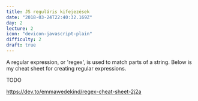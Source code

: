 ```yaml
---
title: JS reguláris kifejezések
date: "2018-03-24T22:40:32.169Z"
day: 2
lecture: 2
icon: "devicon-javascript-plain"
difficulty: 2
draft: true
---
```



A regular expression, or 'regex', is used to match parts of a string. Below is my cheat sheet for creating regular expressions.

TODO

https://dev.to/emmawedekind/regex-cheat-sheet-2j2a


